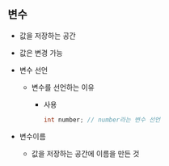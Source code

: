 ## 변수

* 값을 저장하는 공간

* 값은 변경 가능

* 변수 선언

  * 변수를 선언하는 이유

    * 사용

      ```java
      int number; // number라는 변수 선언
      ```

* 변수이름
  * 값을 저장하는 공간에 이름을 만든 것